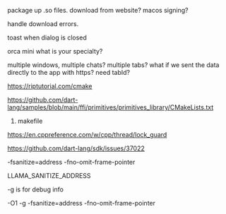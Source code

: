 package up .so files. download from website? macos signing?

handle download errors.

toast when dialog is closed

orca mini what is your specialty?

multiple windows, multiple chats? multiple tabs?
what if we sent the data directly to the app with https? need tabId?

https://riptutorial.com/cmake

https://github.com/dart-lang/samples/blob/main/ffi/primitives/primitives_library/CMakeLists.txt

1.  makefile

https://en.cppreference.com/w/cpp/thread/lock_guard

https://github.com/dart-lang/sdk/issues/37022

-fsanitize=address -fno-omit-frame-pointer

LLAMA_SANITIZE_ADDRESS

-g is for debug info

-O1 -g -fsanitize=address -fno-omit-frame-pointer
